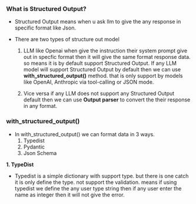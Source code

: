 ### What is Structured Output?

- Structured Output means when u ask llm to give the any response in specific format like Json.

- There are two types of structure out model

    1. LLM like Openai when give the instruction their system prompt give out in specfic format then it will give the same format response data. so means it is by default support Structured Output. 
    If any LLM model will support Structured Output by default then we can use **with_structured_output()** method. that is only support by models like OpenAI, Anthropic via tool-calling or JSON mode.

    2. Vice versa if any LLM does not support any Structured Output default then we can use **Output parser** to convert the their response in any format. 

### with_structured_output() 

- In with_structured_output() we can format data in 3 ways.
    1. Typedist
    2. Pydantic
    3. Json Schema

**1. TypeDist**

- Typedist is a simple dictionary with support type. but there is one catch it is only define the type. not support the validation. means if using typedist we define the any user type string then if any user enter the name as integer then it will not give the error. 

